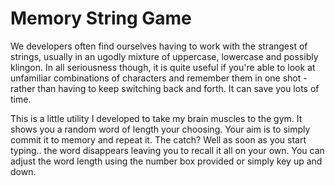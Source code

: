 # Memory String Game
We developers often find ourselves having to work with the strangest of strings, usually in an ugodly mixture of uppercase, lowercase and possibly klingon. In all seriousness though, it is quite useful if you're able to look at unfamiliar combinations of characters and remember them in one shot - rather than having to keep switching back and forth. It can save you lots of time.

This is a little utility I developed to take my brain muscles to the gym. It shows you a random word of length your choosing. Your aim is to simply commit it to memory and repeat it. The catch? Well as soon as you start typing.. the word disappears leaving you to recall it all on your own. You can adjust the word length using the number box provided or simply key up and down.
